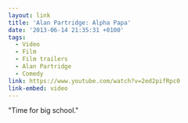 ```yaml
---
layout: link
title: 'Alan Partridge: Alpha Papa'
date: '2013-06-14 21:35:31 +0100'
tags:
  - Video
  - Film
  - Film trailers
  - Alan Partridge
  - Comedy
link: https://www.youtube.com/watch?v=2ed2pifRpc0
link-embed: video
---
```

"Time for big school."
